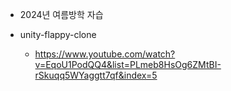 + 2024년 여름방학 자습

+ unity-flappy-clone
  + https://www.youtube.com/watch?v=EqoU1PodQQ4&list=PLmeb8HsOg6ZMtBI-rSkuqq5WYaggtt7qf&index=5